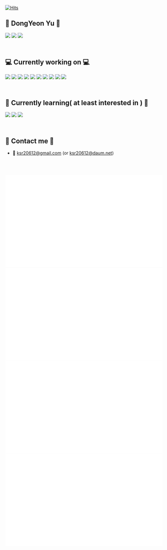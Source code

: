 [![Hits](https://hits.seeyoufarm.com/api/count/incr/badge.svg?url=https%3A%2F%2Fgithub.com%2Fksr20612&count_bg=%23555555&title_bg=%23555555&icon=github.svg&icon_color=%23E7E7E7&title=Github&edge_flat=false)](https://hits.seeyoufarm.com)

## 🧐 DongYeon Yu 🧐 ##
<a href="https://blog.naver.com/naivethan"><img src="https://img.shields.io/badge/blog(naver)-03C75A?style=for-the-badge&logoColor=white"></a>
<a href="https://velog.io/@ksr20612/"><img src="https://img.shields.io/badge/blog(velog)-20C997?style=for-the-badge&logo=Velog&logoColor=white"></a>
<a href="https://www.linkedin.com/in/dongyeon-yu-06ab6827b/"><img src="https://img.shields.io/badge/linkedIn-0A66C2?style=for-the-badge&logo=LinkedIn&logoColor=white"></a>

<br/>

## 💻 Currently working on 💻 ##
<img src="https://img.shields.io/badge/React-61DAFB?style=for-the-badge&logo=React&logoColor=white"> <img src="https://img.shields.io/badge/Next.js-000000?style=for-the-badge&logo=Next.js&logoColor=white"> <img src="https://img.shields.io/badge/JavaScript-F7DF1E?style=for-the-badge&logo=Javascript&logoColor=white"> <img src="https://img.shields.io/badge/TypeScript-3178C6?style=for-the-badge&logo=Typescript&logoColor=white"> <img src="https://img.shields.io/badge/Redux-764ABC?style=for-the-badge&logo=Redux&logoColor=white"> <img src="https://img.shields.io/badge/ReactQuery-FF4154?style=for-the-badge&logo=ReactQuery&logoColor=white"> 
<img src="https://img.shields.io/badge/Jest-C21325?style=for-the-badge&logo=Jest&logoColor=white"> <img src="https://img.shields.io/badge/Cypress-17202C?style=for-the-badge&logo=Cypress&logoColor=white"> 
<img src="https://img.shields.io/badge/Node.js-339933?style=for-the-badge&logo=Node.js&logoColor=white"> <img src="https://img.shields.io/badge/Go-00ADD8?style=for-the-badge&logo=Go&logoColor=white">

<br/>

## 📖 Currently learning( at least interested in ) 📖 ##
<img src="https://img.shields.io/badge/Three.js-00ADD8?style=for-the-badge&logo=Three.js&logoColor=white"> <img src="https://img.shields.io/badge/TailwindCSS-06B6D4?style=for-the-badge&logo=TailwindCSS&logoColor=white"> <img src="https://img.shields.io/badge/RFC9114(HTTP/3.0)-111111?style=for-the-badge&logoColor=white">

<br/>

## 📢 Contact me 📢 ##
- 📧 ksr20612@gmail.com (or ksr20612@daum.net)

<br/> <br/>

![](https://raw.githubusercontent.com/ksr20612/gitStats/master/generated/overview.svg#gh-dark-mode-only)
![](https://raw.githubusercontent.com/ksr20612/gitStats/master/generated/overview.svg#gh-light-mode-only)
![](https://raw.githubusercontent.com/ksr20612/gitStats/master/generated/languages.svg#gh-dark-mode-only)
![](https://raw.githubusercontent.com/ksr20612/gitStats/master/generated/languages.svg#gh-light-mode-only)
